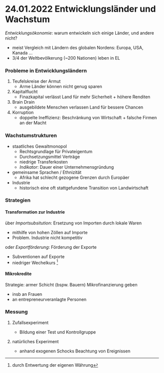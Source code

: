 # 24.01.2022 Entwicklungsländer und Wachstum

*Entwicklungsökonomie*: warum entwickeln sich einige Länder, und andere nicht? 

- meist Vergleich mit Ländern des globalen Nordens: Europa, USA, Kanada ...
- 3/4 der Weltbevölkerung (~200 Nationen) leben in EL 

### Probleme in Entwicklungsländern

1. Teufelskreise der Armut
   - Arme Länder können nicht genug sparen
2. Kapitalflucht   
   - Finazkapital verlässt Land für mehr Sicherheit + höhere Renditen
3. Brain Drain 
   - ausgebildete Menschen verlassen Land für bessere Chancen
4. Korruption
   - doppelte Ineffizienz: Beschränkung von Wirtschaft + falsche Firmen an der Macht

### Wachstumstrukturen

- staatliches Gewaltmonopol
  - Rechtsgrundlage für Privateigentum
  - Durchsetzungsmittel Verträge
  - niedrige Transferkosten
  - *Indikator*: Dauer einer Unternehmensgründung
- gemeinsame Sprachen / Ethnizität
  - Afrika hat schlecht gezogene Grenzen durch Europäer
- Industrie
  - historisch eine oft stattgefundene Transition von Landwirtschaft


### Strategien

#### Transformation zur Industrie

über *Importsubsitution*: Ersetzung von Importen durch lokale Waren 

- mithilfe von hohen Zöllen auf Importe
- Problem. Industrie nicht kompetitiv 

oder *Exportförderung*: Förderung der Exporte

- Subventionen auf Exporte 
- niedriger Wechelkurs [^1]

#### Mikrokredite

Strategie: armer Schicht (bspw. Bauern) Mikrofinanzierung geben

- insb an Frauen
- an entrepreneurveranlagte Personen

### Messung

1. Zufallsexperiment
    - Bildung einer Test und Kontrollgruppe

2. natürliches Experiment
    - anhand exogenen Schocks Beachtung von Ereignissen

[^1]: durch Entwertung der eigenen Währung
